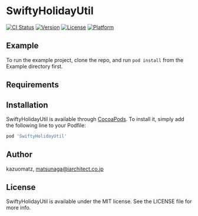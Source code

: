# SwiftyHolidayUtil

[![CI Status](https://img.shields.io/travis/kazuomatz/SwiftyHolidayUtil.svg?style=flat)](https://travis-ci.org/kazuomatz/SwiftyHolidayUtil)
[![Version](https://img.shields.io/cocoapods/v/SwiftyHolidayUtil.svg?style=flat)](https://cocoapods.org/pods/SwiftyHolidayUtil)
[![License](https://img.shields.io/cocoapods/l/SwiftyHolidayUtil.svg?style=flat)](https://cocoapods.org/pods/SwiftyHolidayUtil)
[![Platform](https://img.shields.io/cocoapods/p/SwiftyHolidayUtil.svg?style=flat)](https://cocoapods.org/pods/SwiftyHolidayUtil)

## Example

To run the example project, clone the repo, and run `pod install` from the Example directory first.

## Requirements

## Installation

SwiftyHolidayUtil is available through [CocoaPods](https://cocoapods.org). To install
it, simply add the following line to your Podfile:

```ruby
pod 'SwiftyHolidayUtil'
```

## Author

kazuomatz, matsunaga@iarchitect.co.jp

## License

SwiftyHolidayUtil is available under the MIT license. See the LICENSE file for more info.
